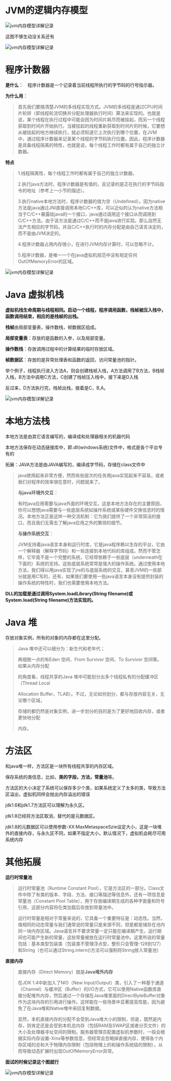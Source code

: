 # JVM的逻辑内存模型

![jvm内存模型详解记录](../images/Snipaste_2021-07-16_18-40-41.png)

这图不够生动没关系还有

![jvm内存模型详解记录](../images/Snipaste_2021-07-16_18-40-49.png)

# **程序计数器**

**是什么**：　程序计数器是一个记录着当前线程所执行的字节码的行号指示器。

**为什么用**：

> 首先我们要搞清楚JVM的多线程实现方式。JVM的多线程是通过CPU时间片轮转（即线程轮流切换并分配处理器执行时间）算法来实现的。也就是说，某个线程在执行过程中可能会因为时间片耗尽而被挂起，而另一个线程获取到时间片开始执行。当被挂起的线程重新获取到时间片的时候，它要想从被挂起的地方继续执行，就必须知道它上次执行到哪个位置，在JVM中，通过程序计数器来记录某个线程的字节码执行位置。因此，程序计数器是具备线程隔离的特性，也就是说，每个线程工作时都有属于自己的独立计数器。

**特点**

> 1.线程隔离性，每个线程工作时都有属于自己的独立计数器。
>
> 2.执行java方法时，程序计数器是有值的，且记录的是正在执行的字节码指令的地址（参考上一小节的描述）。
>
> 3.执行native本地方法时，程序计数器的值为空（Undefined）。因为native方法是java通过JNI直接调用本地C/C++库，可以近似的认为native方法相当于C/C++暴露给java的一个接口，java通过调用这个接口从而调用到C/C++方法。由于该方法是通过C/C++而不是java进行实现。那么自然无法产生相应的字节码，并且C/C++执行时的内存分配是由自己语言决定的，而不是由JVM决定的。
>
> 4.程序计数器占用内存很小，在进行JVM内存计算时，可以忽略不计。
>
> 5.程序计数器，是唯一一个在java虚拟机规范中没有规定任何OutOfMemoryError的区域。

![jvm内存模型详解记录](../images/Snipaste_2021-07-16_18-39-46.png)

# **Java 虚拟机栈**

**虚拟机栈生命周期与线程相同。启动一个线程，程序调用函数，栈帧被压入栈中，函数调用结束，相应的是栈帧的出栈。**

**栈帧**由局部变量表，操作数栈，帧数据区组成。

**局部变量表**：存放的是函数的入参，以及局部变量。

**操作数栈**：存放调用过程中的计算结果的临时存放区域。

**帧数据区**：存放的是异常处理表和函数的返回，访问常量池的指针。

举个例子，线程执行进入方法A，则会创建栈帧入栈，A方法调用了B方法，B栈帧入栈，B方法中调用C方法，C创建了栈帧压入栈中，接下来是D入栈

反过来，D方法执行完，栈帧出栈，接着是C，B,A。

![jvm内存模型详解记录](../images/Snipaste_2021-07-16_18-39-24.png)

# **本地方法栈**

本地方法是由其它语言编写的，编译成和处理器相关的机器代码

本地方法保存在动态链接库中，即.dll(windows系统)文件中，格式是各个平台专有的

拓展：JAVA方法是由JAVA编写的，编译成字节码，存储在class文件中

> java使用起来非常方便，然而有些层次的任务用java实现起来不容易，或者我们对程序的效率很在意时，问题就来了。
>
> **与java环境外交互**：
>
> 有时java应用需要与java外面的环境交互。这是本地方法存在的主要原因，你可以想想java需要与一些底层系统如操作系统或某些硬件交换信息时的情况。本地方法正是这样一种交流机制：它为我们提供了一个非常简洁的接口，而且我们无需去了解java应用之外的繁琐的细节。
>
> **与操作系统交互**：
>
> JVM支持着java语言本身和运行时库，它是java程序赖以生存的平台，它由一个解释器（解释字节码）和一些连接到本地代码的库组成。然而不管怎样，它毕竟不是一个完整的系统，它经常依赖于一些底层（underneath在下面的）系统的支持。这些底层系统常常是强大的操作系统。通过使用本地方法，我们得以用java实现了jre的与底层系统的交互，甚至JVM的一些部分就是用C写的，还有，如果我们要使用一些java语言本身没有提供封装的操作系统的特性时，我们也需要使用本地方法。

**DLL的加载是通过调用System.loadLibrary(String filename)或System.load(String filename)方法实现的。**

# **Java 堆**

存放对象实例，所有的对象的内存都在这里分配。

> Java 堆中还可以细分为：新生代和老年代；
>
> 再细致一点的有Eden 空间、From Survivor 空间、To Survivor 空间等。如果从内存分配
>
> 的角度看，线程共享的Java 堆中可能划分出多个线程私有的分配缓冲区（Thread Local
>
> Allocation Buffer，TLAB）。不过，无论如何划分，都与存放内容无关，无论哪个区域，
>
> 存储的都仍然是对象实例，进一步划分的目的是为了更好地回收内存，或者更快地分配
>
> 内存。

# **方法区**

和java堆一样，方法区是一块所有线程共享的内存区域。

保存系统的类信息，比如，**类的字段，方法，常量池**等。

方法区的大小决定了系统可以保存多少个类，如果系统定义了太多的类，导致方法区溢出，虚拟机同样会抛出内存溢出的错误

jdk1.6和jdk1.7方法区可以理解为永久区。

jdk1.8已经将方法区取消，替代的是元数据区。

jdk1.8的元数据区可以使用参数-XX:MaxMetaspaceSzie设定大小，这是一块堆外的直接内存，与永久区不同，如果不指定大小，默认情况下，虚拟机会耗尽可用系统内存

# 其他拓展

**运行时常量池**

> 运行时常量池（Runtime Constant Pool），它是方法区的一部分。Class文件中除了有类的版本、字段、方法、接口等描述等信息外，还有一项信息是常量池（Constant Pool Table），用于存放编译期生成的各种字面量和符号引用，这部分内容将在类加载后存放到常量池中。
>
> 运行时常量是相对于常量来说的，它具备一个重要特征是：动态性。当然，值相同的动态常量与我们通常说的常量只是来源不同，但是都是储存在池内同一块内存区域。Java语言并不要求常量一定只能在编译期产生，运行期间也可能产生新的常量，这些常量被放在运行时常量池中。这里所说的常量包括：基本类型包装类（包装类不管理浮点型，整形只会管理-128到127）和String（也可以通过String.intern()方法可以强制将String放入常量池）

**直接内存**

> 直接内存（Direct Memory）就是**Java堆外内存**
>
> 在JDK 1.4中新加入了NIO（New Input/Output）类，引入了一种基于通道（Channel）与缓冲区（Buffer）的I/O方式，它可以使用Native函数库直接分配堆外内存，然后通过一个存储在Java堆里面的DirectByteBuffer对象作为这块内存的引用进行操作。这样能在一些场景中显著提高性能，因为避免了在Java堆和Native堆中来回复制数据。
>
> 显然，本机直接内存的分配不会受到Java堆大小的限制，但是，既然是内存，则肯定还是会受到本机总内存（包括RAM及SWAP区或者分页文件）的大小及处理器寻址空间的限制。服务器管理员配置虚拟机参数时，一般会根据实际内存设置-Xmx等参数信息，但经常会忽略掉直接内存，使得各个内存区域的总和大于物理内存限制（包括物理上的和操作系统级的限制），从而导致动态扩展时出现OutOfMemoryError异常。

**面试的时候记录这个图就行**

![jvm内存模型详解记录](../images/Snipaste_2021-07-16_18-39-34.png)